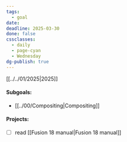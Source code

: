 ```yaml
---
tags:
  - goal
date: 
deadline: 2025-03-30
done: false
cssclasses:
  - daily
  - page-cyan
  - Wednesday
dg-publish: true
---
```

[[../../01/2025|2025]]
#### Subgoals:
- [[../00/Compositing|Compositing]]
#### Projects:
- [ ] read [[Fusion 18 manual|Fusion 18 manual]]
